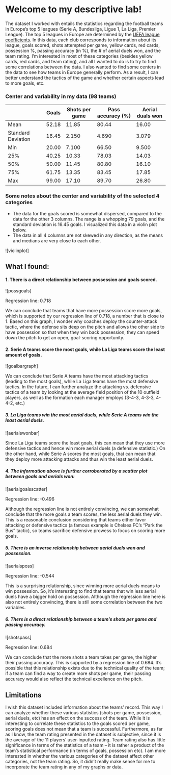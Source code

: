 # Welcome to my descriptive lab!

The dataset I worked with entails the statistics regarding the football teams in Europe’s top 5 leagues (Serie A, Bundesliga, Ligue 1, La Liga, Premier League). The top 5 leagues in Europe are determined by the [UEFA league coefficients](https://www.uefa.com/nationalassociations/uefarankings/country/). In this data, each club corresponds to information about its league, goals scored, shots attempted per game, yellow cards, red cards, possession %, passing accuracy (in %), the # of aerial duels won, and the team rating. I’m interested in most of these categories (besides yellow cards, red cards, and team rating), and all I wanted to do is to try to find some correlations between the data. I also wanted to find some centers in the data to see how teams in Europe generally perform. As a result, I can better understand the tactics of the game and whether certain aspects lead to more goals, etc. 

### Center and variability in my data (98 teams)
|       | Goals | Shots per game | Pass accuracy (%) | Aerial duals won |
| ----------- | ----------- | ----------- | ----------- | ----------- |
| Mean | 52.18 | 11.85 | 80.44 | 16.00| 
| Standard Deviation | 16.45 | 2.150 | 4.690 | 3.079 | 
| Min | 20.00 | 7.100 | 66.50 | 9.500 |
| 25% | 40.25 | 10.33 | 78.03 | 14.03 |
| 50% | 50.00 | 11.45 | 80.80 | 16.10 |
| 75% | 61.75 | 13.35 | 83.45 | 17.85 |
| Max | 99.00 | 17.10 | 89.70 | 26.80 |

### Some notes about the center and variability of the selected 4 categories
- The data for the goals scored is somewhat dispersed, compared to the data for the other 3 columns. The range is a whopping 79 goals, and the standard deviation is 16.45 goals. I visualized this data in a violin plot below.
- The data in all 4 columns are not skewed in any direction, as the means and medians are very close to each other. 

![violinplot]

## What I found:

#### 1. There is a direct relationship between possession and goals scored. 

![possgoals]

Regression line: 0.718

We can conclude that teams that have more possession score more goals, which is supported by our regression line of 0.718, a number that is close to 1. Based on this graph, I wonder why coaches deploy the counter-attack tactic, where the defense sits deep on the pitch and allows the other side to have possession so that when they win back possession, they can speed down the pitch to get an open, goal-scoring opportunity. 

#### 2. Serie A teams score the most goals, while La Liga teams score the least amount of goals. 

![goalbargraph]

We can conclude that Serie A teams have the most attacking tactics (leading to the most goals), while La Liga teams have the most defensive tactics. In the future, I can further analyze the attacking vs. defensive tactics of a team by looking at the average field position of the 10 outfield players, as well as the formation each manager employs (3-4-3, 4-3-3, 4-4-2, etc.)

##### 3. La Liga teams win the most aerial duels, while Serie A teams win the least aerial duels.

![aerialswonbar]

Since La Liga teams score the least goals, this can mean that they use more defensive tactics and hence win more aerial duels (a defensive statistic.) On the other hand, while Serie A scores the most goals, that can mean that they deploy more attacking attacks and thus win the least aerial duels.

##### 4. The information above is further corroborated by a scatter plot between goals and aerials won:

![aerialgoalsscatter]

Regression line: -0.496

Although the regression line is not entirely convincing, we can somewhat conclude that the more goals a team scores, the less aerial duels they win. This is a reasonable conclusion considering that teams either favor attacking or defensive tactics (a famous example is Chelsea FC’s “Park the Bus” tactic), so teams sacrifice defensive prowess to focus on scoring more goals. 

##### 5. There is an inverse relationship between aerial duels won and possession.

![aerialsposs]

Regression line: -0.544

This is a surprising relationship, since winning more aerial duels means to win possession. So, it’s interesting to find that teams that win less aerial duels have a bigger hold on possession. Although the regression line here is also not entirely convincing, there is still some correlation between the two variables.

##### 6. There is a direct relationship between a team’s shots per game and passing accuracy.

![shotspass]

Regression line: 0.684

We can conclude that the more shots a team takes per game, the higher their passing accuracy. This is supported by a regression line of 0.684. It’s possible that this relationship exists due to the technical quality of the team; if a team can find a way to create more shots per game, their passing accuracy would also reflect the technical excellence on the pitch. 

## Limitations
I wish this dataset included information about the teams’ record. This way I can analyze whether these various statistics (shots per game, possession, aerial duels, etc) has an effect on the success of the team. While it is interesting to correlate these statistics to the goals scored per game, scoring goals does not mean that a team is successful. Furthermore, as far as I know, the team rating presented in the dataset is subjective, since it is the average of the 11 players’ user-inputted rating. Team rating also has little significance in terms of the statistics of a team – it is rather a product of the team’s statistical performance (in terms of goals, possession etc). I am more interested in whether the various categories of the dataset affect other categories, not the team rating. So, it didn’t really make sense for me to incorporate the team rating in any of my graphs or data.
